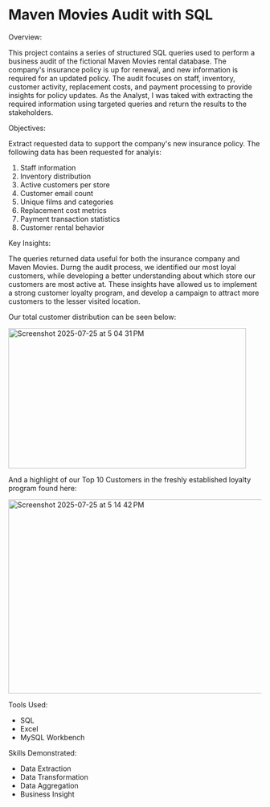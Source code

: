 # Maven Movies Audit with SQL

Overview: 

This project contains a series of structured SQL queries used to perform a business audit of the fictional Maven Movies rental database. The company's insurance policy is up for renewal, and new information is required for an updated policy. The audit focuses on staff, inventory, customer activity, replacement costs, and payment processing to provide insights for policy updates. As the Analyst, I was taked with extracting the required information using targeted queries and return the results to the stakeholders. 

Objectives: 

Extract requested data to support the company's new insurance policy. The following data has been requested for analyis: 

1. Staff information
2. Inventory distribution
3. Active customers per store
4. Customer email count
5. Unique films and categories
6. Replacement cost metrics
7. Payment transaction statistics
8. Customer rental behavior

Key Insights: 

The queries returned data useful for both the insurance company and Maven Movies. Durng the audit process, we identified our most loyal customers, while developing a better understanding about which store our customers are most active at. These insights have allowed us to implement a strong customer loyalty program, and develop a campaign to attract more customers to the lesser visited location. 

Our total customer distribution can be seen below: 

<img width="473" height="279" alt="Screenshot 2025-07-25 at 5 04 31 PM" src="https://github.com/user-attachments/assets/544f13d8-e718-4410-9fe4-87c123f94caf" />

And a highlight of our Top 10 Customers in the freshly established loyalty program found here:

<img width="587" height="386" alt="Screenshot 2025-07-25 at 5 14 42 PM" src="https://github.com/user-attachments/assets/4d8faa4a-5bab-4df1-9632-74f10d238a2a" />








Tools Used: 
- SQL
- Excel
- MySQL Workbench

Skills Demonstrated: 
- Data Extraction
- Data Transformation
- Data Aggregation
- Business Insight
